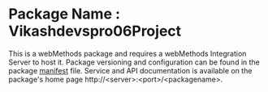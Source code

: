 # Package Name : Vikashdevspro06Project
This is a webMethods package and requires a webMethods Integration Server to host it. Package versioning and configuration can be found in the package [manifest](./Vikashdevspro06Project/manifest.v3) file. Service and API documentation is available on the package's home page http://&lt;server&gt;:&lt;port&gt;/&lt;packagename>.
